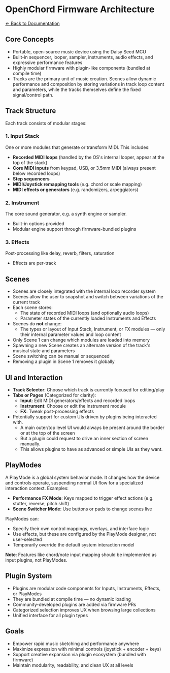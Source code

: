 # OpenChord Firmware Architecture

[← Back to Documentation](../README.md)

## Core Concepts

* Portable, open-source music device using the Daisy Seed MCU
* Built-in sequencer, looper, sampler, instruments, audio effects, and expressive performance features
* Highly modular firmware with plugin-like components (bundled at compile time)
* Tracks are the primary unit of music creation. Scenes allow dynamic performance and composition by storing variations in track loop content and parameters, while the tracks themselves define the fixed signal/control path.

## Track Structure

Each track consists of modular stages:

### 1. Input Stack
One or more modules that generate or transform MIDI. This includes:
* **Recorded MIDI loops** (handled by the OS's internal looper, appear at the top of the stack)
* **Core MIDI inputs** from keypad, USB, or 3.5mm MIDI (always present below recorded loops)
* **Step sequencers**
* **MIDI/Joystick remapping tools** (e.g. chord or scale mapping)
* **MIDI effects or generators** (e.g. randomizers, arpeggiators)

### 2. Instrument
The core sound generator, e.g. a synth engine or sampler.
* Built-in options provided
* Modular engine support through firmware-bundled plugins

### 3. Effects
Post-processing like delay, reverb, filters, saturation
* Effects are per-track

## Scenes

* Scenes are closely integrated with the internal loop recorder system
* Scenes allow the user to snapshot and switch between variations of the current track
* Each scene stores:
  * The state of recorded MIDI loops (and optionally audio loops)
  * Parameter states of the currently loaded Instruments and Effects
* Scenes do **not** change:
  * The types or layout of Input Stack, Instrument, or FX modules — only their internal parameter values and loop content
* Only Scene 1 can change which modules are loaded into memory
* Spawning a new Scene creates an alternate version of the track's musical state and parameters
* Scene switching can be manual or sequenced
* Removing a plugin in Scene 1 removes it globally

## UI and Interaction

* **Track Selector**: Choose which track is currently focused for editing/play
* **Tabs or Pages** (Categorized for clarity):
  * **Input**: Edit MIDI generators/effects and recorded loops
  * **Instrument**: Choose or edit the instrument module
  * **FX**: Tweak post-processing effects
* Potentially support for custom UIs driven by plugins being interacted with.
  * A main outer/top level UI would always be present around the border or at the top of the screen
  * But a plugin could request to drive an inner section of screen manually.
  * This allows plugins to have as advanced or simple UIs as they want.

## PlayModes

A PlayMode is a global system behavior mode. It changes how the device and controls operate, suspending normal UI flow for a specialized interaction context. Examples:
* **Performance FX Mode**: Keys mapped to trigger effect actions (e.g. stutter, reverse, pitch shift)
* **Scene Switcher Mode**: Use buttons or pads to change scenes live

PlayModes can:
* Specify their own control mappings, overlays, and interface logic
* Use effects, but these are configured by the PlayMode designer, not user-selected
* Temporarily override the default system interaction model

**Note**: Features like chord/note input mapping should be implemented as input plugins, not PlayModes.

## Plugin System

* Plugins are modular code components for Inputs, Instruments, Effects, or PlayModes
* They are bundled at compile time — no dynamic loading
* Community-developed plugins are added via firmware PRs
* Categorized selection improves UX when browsing large collections
* Unified interface for all plugin types

## Goals

* Empower rapid music sketching and performance anywhere
* Maximize expression with minimal controls (joystick + encoder + keys)
* Support creative expansion via plugin ecosystem (bundled with firmware)
* Maintain modularity, readability, and clean UX at all levels 